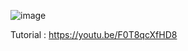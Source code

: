 ![image](https://github.com/user-attachments/assets/256d134e-29da-43a9-94c5-45c812baba8f)

Tutorial : https://youtu.be/F0T8qcXfHD8
